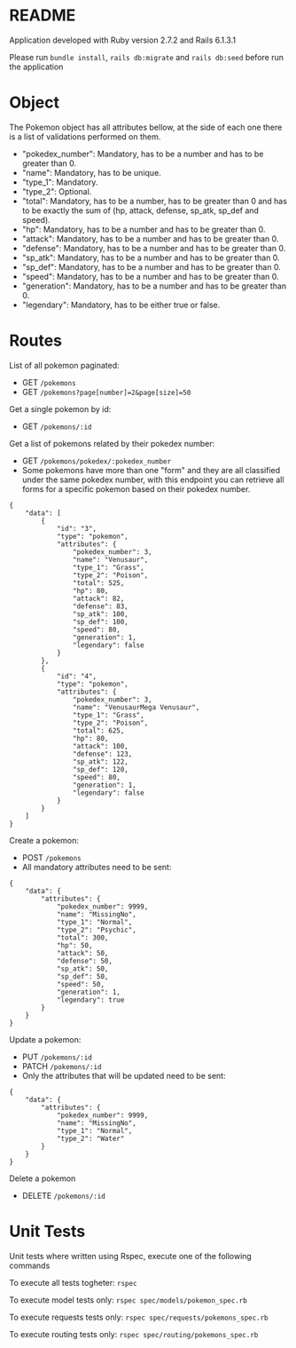 # README

Application developed with Ruby version 2.7.2 and Rails 6.1.3.1

Please run ```bundle install```, ```rails db:migrate``` and ```rails db:seed``` before run the application

# Object
The Pokemon object has all attributes bellow, at the side of each one there is a list of validations performed on them.

- "pokedex_number": Mandatory, has to be a number and has to be greater than 0.
- "name": Mandatory, has to be unique.
- "type_1": Mandatory.
- "type_2": Optional.
- "total": Mandatory, has to be a number, has to be greater than 0 and has to be exactly the sum of (hp, attack, defense, sp_atk, sp_def and speed).
- "hp": Mandatory, has to be a number and has to be greater than 0.
- "attack": Mandatory, has to be a number and has to be greater than 0.
- "defense": Mandatory, has to be a number and has to be greater than 0.
- "sp_atk": Mandatory, has to be a number and has to be greater than 0.
- "sp_def": Mandatory, has to be a number and has to be greater than 0.
- "speed": Mandatory, has to be a number and has to be greater than 0.
- "generation": Mandatory, has to be a number and has to be greater than 0.
- "legendary": Mandatory, has to be either true or false.

# Routes

List of all pokemon paginated:
- GET ```/pokemons```
- GET ```/pokemons?page[number]=2&page[size]=50```

Get a single pokemon by id:
- GET ```/pokemons/:id```

Get a list of pokemons related by their pokedex number:
- GET ```/pokemons/pokedex/:pokedex_number```
- Some pokemons have more than one "form" and they are all classified under the same pokedex number, with this endpoint you can retrieve all forms for a specific pokemon based on their pokedex number.
```
{
    "data": [
        {
            "id": "3",
            "type": "pokemon",
            "attributes": {
                "pokedex_number": 3,
                "name": "Venusaur",
                "type_1": "Grass",
                "type_2": "Poison",
                "total": 525,
                "hp": 80,
                "attack": 82,
                "defense": 83,
                "sp_atk": 100,
                "sp_def": 100,
                "speed": 80,
                "generation": 1,
                "legendary": false
            }
        },
        {
            "id": "4",
            "type": "pokemon",
            "attributes": {
                "pokedex_number": 3,
                "name": "VenusaurMega Venusaur",
                "type_1": "Grass",
                "type_2": "Poison",
                "total": 625,
                "hp": 80,
                "attack": 100,
                "defense": 123,
                "sp_atk": 122,
                "sp_def": 120,
                "speed": 80,
                "generation": 1,
                "legendary": false
            }
        }
    ]
}
```

Create a pokemon:
- POST ```/pokemons```
- All mandatory attributes need to be sent:
```
{
    "data": {
        "attributes": {
            "pokedex_number": 9999,
            "name": "MissingNo",
            "type_1": "Normal",
            "type_2": "Psychic",
            "total": 300,
            "hp": 50,
            "attack": 50,
            "defense": 50,
            "sp_atk": 50,
            "sp_def": 50,
            "speed": 50,
            "generation": 1,
            "legendary": true
        }
    }
}
```

Update a pokemon:
- PUT ```/pokemons/:id```
- PATCH ```/pokemons/:id```
- Only the attributes that will be updated need to be sent:
```
{
    "data": {
        "attributes": {
            "pokedex_number": 9999,
            "name": "MissingNo",
            "type_1": "Normal",
            "type_2": "Water"
        }
    }
}
```

Delete a pokemon
- DELETE ```/pokemons/:id```

# Unit Tests
Unit tests where written using Rspec, execute one of the following commands

To execute all tests togheter:
```rspec```

To execute model tests only:
```rspec spec/models/pokemon_spec.rb```

To execute requests tests only:
```rspec spec/requests/pokemons_spec.rb```

To execute routing tests only:
```rspec spec/routing/pokemons_spec.rb```
